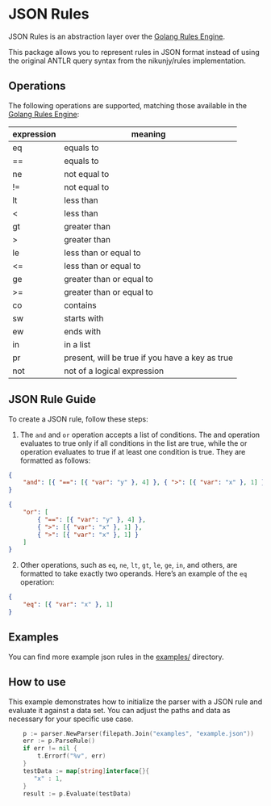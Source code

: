# JSON Rules

JSON Rules is an abstraction layer over the [Golang Rules Engine](https://github.com/nikunjy/rules/blob/master/README.md).

This package allows you to represent rules in JSON format instead of using the original ANTLR query syntax from the nikunjy/rules implementation.

## Operations

The following operations are supported, matching those available in the [Golang Rules Engine](https://github.com/nikunjy/rules):

| expression | meaning                                         |
| ---------- | ----------------------------------------------- |
| eq         | equals to                                       |
| ==         | equals to                                       |
| ne         | not equal to                                    |
| !=         | not equal to                                    |
| lt         | less than                                       |
| <          | less than                                       |
| gt         | greater than                                    |
| >          | greater than                                    |
| le         | less than or equal to                           |
| <=         | less than or equal to                           |
| ge         | greater than or equal to                        |
| >=         | greater than or equal to                        |
| co         | contains                                        |
| sw         | starts with                                     |
| ew         | ends with                                       |
| in         | in a list                                       |
| pr         | present, will be true if you have a key as true |
| not        | not of a logical expression                     |

## JSON Rule Guide

To create a JSON rule, follow these steps:

1. The `and` and `or` operation accepts a list of conditions. The and operation evaluates to true only if all conditions in the list are true, while the or operation evaluates to true if at least one condition is true. They are formatted as follows:

```json
{
    "and": [{ "==": [{ "var": "y" }, 4] }, { ">": [{ "var": "x" }, 1] }]
}
```

```json
{
    "or": [
        { "==": [{ "var": "y" }, 4] },
        { ">": [{ "var": "x" }, 1] },
        { ">": [{ "var": "x" }, 1] }
    ]
}
```

2. Other operations, such as `eq`, `ne`, `lt`, `gt`, `le`, `ge`, `in`, and others, are formatted to take exactly two operands. Here’s an example of the `eq` operation:

```json
{
    "eq": [{ "var": "x" }, 1]
}
```

## Examples

You can find more example json rules in the [examples/](test/examples/) directory.

## How to use

This example demonstrates how to initialize the parser with a JSON rule and evaluate it against a data set. You can adjust the paths and data as necessary for your specific use case.

```Go
    p := parser.NewParser(filepath.Join("examples", "example.json"))
	err := p.ParseRule()
    if err != nil {
        t.Errorf("%v", err)
    }
	testData := map[string]interface{}{
       "x" : 1,
    }
	result := p.Evaluate(testData)
```
